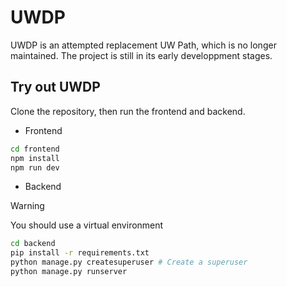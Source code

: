 # UWDP

UWDP is an attempted replacement UW Path, which is no longer maintained. The project is still in its early developpment stages.

## Try out UWDP

Clone the repository, then run the frontend and backend.

- Frontend
```bash
cd frontend
npm install
npm run dev
```

- Backend
> [!WARNING]
> You should use a virtual environment

```bash
cd backend
pip install -r requirements.txt
python manage.py createsuperuser # Create a superuser
python manage.py runserver
```
